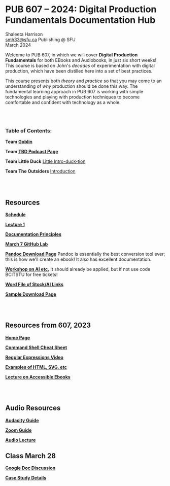 # PUB 607 – 2024: Digital Production Fundamentals Documentation Hub

Shaleeta Harrison  
smh33@sfu.ca
Publishing @ SFU  
March 2024

Welcome to PUB 607, in which we will cover **Digital Production Fundamentals** for both EBooks and Audiobooks, in just six short weeks! This course is based on John's *decades* of experimentation with digital production, which have been distilled here into a set of best practices. 

This course presents both *theory* and *practice* so that you may come to an understanding of *why* production should be done this way. The fundamental learning approach in PUB 607 is working with simple technologies and playing with production techniques to become comfortable and confident with technology as a whole.

<br> </br>

### Table of Contents:

**Team [Goblin](Goblin.md)**

**Team [TBD Podcast Page](TBDPodcast.md)**

**Team Little Duck** [Little Intro-duck-tion](LittleDuck.md)

**Team The Outsiders** [Introduction](theoutsiders.md)

<br> </br>

## Resources

[**Schedule**](Schedule.md)

[**Lecture 1**](Lecture1.md)

[**Documentation Principles**](documentation.md)

[**March 7 GitHub Lab**](March7.md)

[**Pandoc Download Page**](https://pandoc.org/installing.html)
Pandoc is essentially the best conversion tool ever; this is how we'll create an ebook! It also has excellent documentation. 

[**Workshop on AI etc.**](https://www.eventbrite.ca/e/magazine-publishing-essentials-tickets-820283438847?discount=BCITSTU)
It should already be applied, but if not use code BCITSTU for free tickets! 

[**Word File of Stock/AI Links**](https://docs.google.com/document/d/1wCIllY6u68wQx3-F_EYJJ6umhL5V4fjKI5HDubwrd1U/edit?usp=sharing)

[**Sample Download Page**](Page.md) 

<br> </br>

## Resources from 607, 2023
[**Home Page**](https://github.com/jmaxsfu/pub607-23/blob/main/README.md)

[**Command Shell Cheat Sheet**](https://github.com/jmaxsfu/pub607-23/blob/main/Commands.md)

[**Regular Expressions Video**](https://github.com/jmaxsfu/pub607-23/blob/main/Regex.md)

[**Examples of HTML, SVG, etc**](https://github.com/jmaxsfu/pub607-23/blob/main/XMLexamples.md)

[**Lecture on Accessible Ebooks**](https://github.com/jmaxsfu/pub607-23/blob/main/3.Ebooks.md)

<br> </br>

## Audio Resources

[**Audacity Guide**](https://github.com/jmaxsfu/pub607-23/blob/main/DAW.md#shure-sm58)

[**Zoom Guide**](zoom.md)

[**Audio Lecture**](AudioLecture.md)

## Class March 28

[**Google Doc Discussion**](https://docs.google.com/document/d/129MC6l1Uk8eg0xOUJ6-1DvEXHMZzWO-sHlp_p108W-s/edit?usp=sharing)

[**Case Study Details**](casestudy.md)

